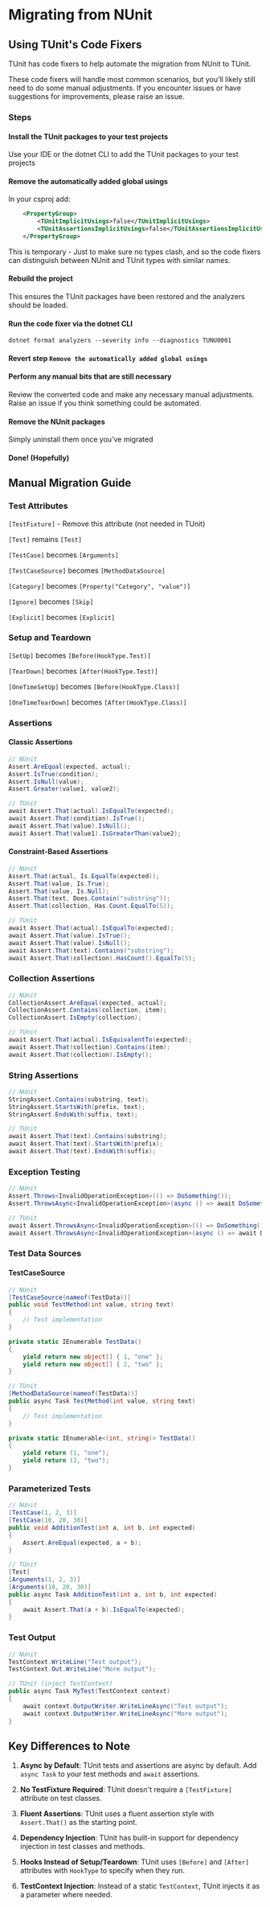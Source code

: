 # Migrating from NUnit

## Using TUnit's Code Fixers

TUnit has code fixers to help automate the migration from NUnit to TUnit.

These code fixers will handle most common scenarios, but you'll likely still need to do some manual adjustments. If you encounter issues or have suggestions for improvements, please raise an issue.

### Steps

#### Install the TUnit packages to your test projects
Use your IDE or the dotnet CLI to add the TUnit packages to your test projects

#### Remove the automatically added global usings
In your csproj add:

```xml
    <PropertyGroup>
        <TUnitImplicitUsings>false</TUnitImplicitUsings>
        <TUnitAssertionsImplicitUsings>false</TUnitAssertionsImplicitUsings>
    </PropertyGroup>
```

This is temporary - Just to make sure no types clash, and so the code fixers can distinguish between NUnit and TUnit types with similar names.

#### Rebuild the project
This ensures the TUnit packages have been restored and the analyzers should be loaded.

#### Run the code fixer via the dotnet CLI

`dotnet format analyzers --severity info --diagnostics TUNU0001`

#### Revert step `Remove the automatically added global usings`

#### Perform any manual bits that are still necessary
Review the converted code and make any necessary manual adjustments.
Raise an issue if you think something could be automated.

#### Remove the NUnit packages
Simply uninstall them once you've migrated

#### Done! (Hopefully)

## Manual Migration Guide

### Test Attributes

`[TestFixture]` - Remove this attribute (not needed in TUnit)

`[Test]` remains `[Test]`

`[TestCase]` becomes `[Arguments]`

`[TestCaseSource]` becomes `[MethodDataSource]`

`[Category]` becomes `[Property("Category", "value")]`

`[Ignore]` becomes `[Skip]`

`[Explicit]` becomes `[Explicit]`

### Setup and Teardown

`[SetUp]` becomes `[Before(HookType.Test)]`

`[TearDown]` becomes `[After(HookType.Test)]`

`[OneTimeSetUp]` becomes `[Before(HookType.Class)]`

`[OneTimeTearDown]` becomes `[After(HookType.Class)]`

### Assertions

#### Classic Assertions
```csharp
// NUnit
Assert.AreEqual(expected, actual);
Assert.IsTrue(condition);
Assert.IsNull(value);
Assert.Greater(value1, value2);

// TUnit
await Assert.That(actual).IsEqualTo(expected);
await Assert.That(condition).IsTrue();
await Assert.That(value).IsNull();
await Assert.That(value1).IsGreaterThan(value2);
```

#### Constraint-Based Assertions
```csharp
// NUnit
Assert.That(actual, Is.EqualTo(expected));
Assert.That(value, Is.True);
Assert.That(value, Is.Null);
Assert.That(text, Does.Contain("substring"));
Assert.That(collection, Has.Count.EqualTo(5));

// TUnit
await Assert.That(actual).IsEqualTo(expected);
await Assert.That(value).IsTrue();
await Assert.That(value).IsNull();
await Assert.That(text).Contains("substring");
await Assert.That(collection).HasCount().EqualTo(5);
```

### Collection Assertions

```csharp
// NUnit
CollectionAssert.AreEqual(expected, actual);
CollectionAssert.Contains(collection, item);
CollectionAssert.IsEmpty(collection);

// TUnit
await Assert.That(actual).IsEquivalentTo(expected);
await Assert.That(collection).Contains(item);
await Assert.That(collection).IsEmpty();
```

### String Assertions

```csharp
// NUnit
StringAssert.Contains(substring, text);
StringAssert.StartsWith(prefix, text);
StringAssert.EndsWith(suffix, text);

// TUnit
await Assert.That(text).Contains(substring);
await Assert.That(text).StartsWith(prefix);
await Assert.That(text).EndsWith(suffix);
```

### Exception Testing

```csharp
// NUnit
Assert.Throws<InvalidOperationException>(() => DoSomething());
Assert.ThrowsAsync<InvalidOperationException>(async () => await DoSomethingAsync());

// TUnit
await Assert.ThrowsAsync<InvalidOperationException>(() => DoSomething());
await Assert.ThrowsAsync<InvalidOperationException>(async () => await DoSomethingAsync());
```

### Test Data Sources

#### TestCaseSource
```csharp
// NUnit
[TestCaseSource(nameof(TestData))]
public void TestMethod(int value, string text)
{
    // Test implementation
}

private static IEnumerable TestData()
{
    yield return new object[] { 1, "one" };
    yield return new object[] { 2, "two" };
}

// TUnit
[MethodDataSource(nameof(TestData))]
public async Task TestMethod(int value, string text)
{
    // Test implementation
}

private static IEnumerable<(int, string)> TestData()
{
    yield return (1, "one");
    yield return (2, "two");
}
```

### Parameterized Tests

```csharp
// NUnit
[TestCase(1, 2, 3)]
[TestCase(10, 20, 30)]
public void AdditionTest(int a, int b, int expected)
{
    Assert.AreEqual(expected, a + b);
}

// TUnit
[Test]
[Arguments(1, 2, 3)]
[Arguments(10, 20, 30)]
public async Task AdditionTest(int a, int b, int expected)
{
    await Assert.That(a + b).IsEqualTo(expected);
}
```

### Test Output

```csharp
// NUnit
TestContext.WriteLine("Test output");
TestContext.Out.WriteLine("More output");

// TUnit (inject TestContext)
public async Task MyTest(TestContext context)
{
    await context.OutputWriter.WriteLineAsync("Test output");
    await context.OutputWriter.WriteLineAsync("More output");
}
```

## Key Differences to Note

1. **Async by Default**: TUnit tests and assertions are async by default. Add `async Task` to your test methods and `await` assertions.

2. **No TestFixture Required**: TUnit doesn't require a `[TestFixture]` attribute on test classes.

3. **Fluent Assertions**: TUnit uses a fluent assertion style with `Assert.That()` as the starting point.

4. **Dependency Injection**: TUnit has built-in support for dependency injection in test classes and methods.

5. **Hooks Instead of Setup/Teardown**: TUnit uses `[Before]` and `[After]` attributes with `HookType` to specify when they run.

6. **TestContext Injection**: Instead of a static `TestContext`, TUnit injects it as a parameter where needed.